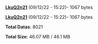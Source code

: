[**LkuQ2n21**](/data/LkuQ2n21.txt) (09/12/22 - 15:22)- 1067 bytes

[**LkuQ2n21**](/data/LkuQ2n21.txt) (09/12/22 - 15:22)- 1067 bytes

**Total Datas**: 8021

**Total Size**: 46.07 MB / 46.1 MB